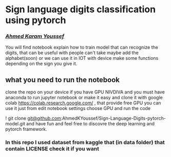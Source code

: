 # Sign language digits classification using pytorch
### ***[Ahmed Karam Youssef](https://twitter.com/ahmedevelop)***

You will find notebook explain how to train model that can recognize the digits, that can be useful with people can't take
maybe add the alphabet(soon) or we can use it in IOT with device make some functions depending on the sign you give it.

## what you need to run the notebook

clone the repo on your device if you have GPU NIVDIVA and you must have anaconda to run jupyter notebook or 
make it easy and clone it with google colab https://colab.research.google.com/ , that provide free GPU you can use it 
just from edit notebook settings choose GPU and run the code 

! git clone git@github.com:AhmedKYoussef/Sign-Language-Digits-pytorch-model.git 
and have fun and feel free to discovre the deep learning and pytorch framework.

### In this repo I used dataset from kaggle that (in data folder) that contain LICENSE check it if you want

